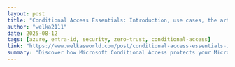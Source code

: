 ```yaml
---
layout: post
title: "Conditional Access Essentials: Introduction, use cases, the art of possible"
author: "welka2111"
date: 2025-08-12
tags: [azure, entra-id, security, zero-trust, conditional-access]
link: "https://www.welkasworld.com/post/conditional-access-essentials-introduction-use-cases-the-art-of-possible"
summary: "Discover how Microsoft Conditional Access protects your Microsoft 365, Entra, and Azure environments. Learn the essentials, explore real-world use cases, and see the art of the possible with practi..."
---
```

